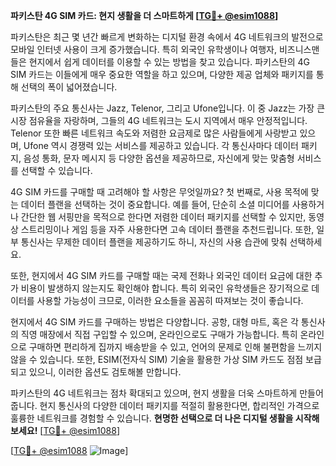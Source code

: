**파키스탄 4G SIM 카드: 현지 생활을 더 스마트하게 [[TG💪+ @esim1088](https://t.me/s/esim1088)]**

파키스탄은 최근 몇 년간 빠르게 변화하는 디지털 환경 속에서 4G 네트워크의 발전으로 모바일 인터넷 사용이 크게 증가했습니다. 특히 외국인 유학생이나 여행자, 비즈니스맨들은 현지에서 쉽게 데이터를 이용할 수 있는 방법을 찾고 있습니다. 파키스탄의 4G SIM 카드는 이들에게 매우 중요한 역할을 하고 있으며, 다양한 제공 업체와 패키지를 통해 선택의 폭이 넓어졌습니다.

파키스탄의 주요 통신사는 Jazz, Telenor, 그리고 Ufone입니다. 이 중 Jazz는 가장 큰 시장 점유율을 자랑하며, 그들의 4G 네트워크는 도시 지역에서 매우 안정적입니다. Telenor 또한 빠른 네트워크 속도와 저렴한 요금제로 많은 사람들에게 사랑받고 있으며, Ufone 역시 경쟁력 있는 서비스를 제공하고 있습니다. 각 통신사마다 데이터 패키지, 음성 통화, 문자 메시지 등 다양한 옵션을 제공하므로, 자신에게 맞는 맞춤형 서비스를 선택할 수 있습니다.

4G SIM 카드를 구매할 때 고려해야 할 사항은 무엇일까요? 첫 번째로, 사용 목적에 맞는 데이터 플랜을 선택하는 것이 중요합니다. 예를 들어, 단순히 소셜 미디어를 사용하거나 간단한 웹 서핑만을 목적으로 한다면 저렴한 데이터 패키지를 선택할 수 있지만, 동영상 스트리밍이나 게임 등을 자주 사용한다면 고속 데이터 플랜을 추천드립니다. 또한, 일부 통신사는 무제한 데이터 플랜을 제공하기도 하니, 자신의 사용 습관에 맞춰 선택하세요.

또한, 현지에서 4G SIM 카드를 구매할 때는 국제 전화나 외국인 데이터 요금에 대한 추가 비용이 발생하지 않는지도 확인해야 합니다. 특히 외국인 유학생들은 장기적으로 데이터를 사용할 가능성이 크므로, 이러한 요소들을 꼼꼼히 따져보는 것이 좋습니다.

현지에서 4G SIM 카드를 구매하는 방법은 다양합니다. 공항, 대형 마트, 혹은 각 통신사의 직영 매장에서 직접 구입할 수 있으며, 온라인으로도 구매가 가능합니다. 특히 온라인으로 구매하면 편리하게 집까지 배송받을 수 있고, 언어의 문제로 인해 불편함을 느끼지 않을 수 있습니다. 또한, ESIM(전자식 SIM) 기술을 활용한 가상 SIM 카드도 점점 보급되고 있으니, 이러한 옵션도 검토해볼 만합니다.

파키스탄의 4G 네트워크는 점차 확대되고 있으며, 현지 생활을 더욱 스마트하게 만들어줍니다. 현지 통신사의 다양한 데이터 패키지를 적절히 활용한다면, 합리적인 가격으로 훌륭한 네트워크를 경험할 수 있습니다. **현명한 선택으로 더 나은 디지털 생활을 시작해보세요!** [[TG💪+ @esim1088](https://t.me/s/esim1088)]

[[TG💪+ @esim1088](https://t.me/s/esim1088) ![Image](https://i.postimg.cc/Y0z9fWf4/image.png)]
